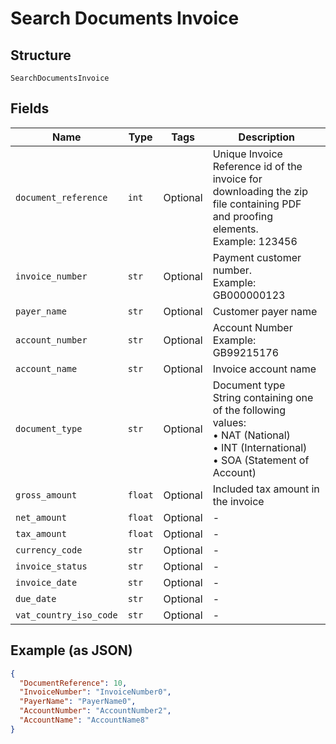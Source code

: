 
# Search Documents Invoice

## Structure

`SearchDocumentsInvoice`

## Fields

| Name | Type | Tags | Description |
|  --- | --- | --- | --- |
| `document_reference` | `int` | Optional | Unique Invoice Reference id of the invoice for downloading the zip file containing PDF and proofing elements.<br>Example: 123456 |
| `invoice_number` | `str` | Optional | Payment customer number.<br>Example: GB000000123 |
| `payer_name` | `str` | Optional | Customer payer name |
| `account_number` | `str` | Optional | Account Number<br>Example: GB99215176 |
| `account_name` | `str` | Optional | Invoice account name |
| `document_type` | `str` | Optional | Document type<br>String containing one of the following values:<br>•    NAT (National)<br>•    INT (International)<br>•    SOA (Statement of Account) |
| `gross_amount` | `float` | Optional | Included tax amount in the invoice |
| `net_amount` | `float` | Optional | - |
| `tax_amount` | `float` | Optional | - |
| `currency_code` | `str` | Optional | - |
| `invoice_status` | `str` | Optional | - |
| `invoice_date` | `str` | Optional | - |
| `due_date` | `str` | Optional | - |
| `vat_country_iso_code` | `str` | Optional | - |

## Example (as JSON)

```json
{
  "DocumentReference": 10,
  "InvoiceNumber": "InvoiceNumber0",
  "PayerName": "PayerName0",
  "AccountNumber": "AccountNumber2",
  "AccountName": "AccountName8"
}
```

